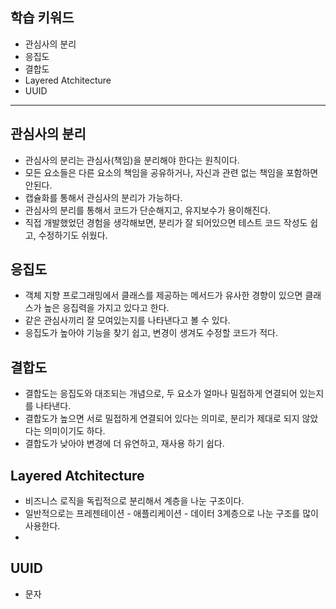 ## 학습 키워드

- 관심사의 분리
- 응집도
- 결합도
- Layered Atchitecture
- UUID

<hr>

## 관심사의 분리
- 관심사의 분리는 관심사(책임)을 분리해야 한다는 원칙이다.
- 모든 요소들은 다른 요소의 책임을 공유하거나, 자신과 관련 없는 책임을 포함하면 안된다.
- 캡슐화를 통해서 관심사의 분리가 가능하다.
- 관심사의 분리를 통해서 코드가 단순해지고, 유지보수가 용이해진다.
- 직접 개발했었던 경험을 생각해보면, 분리가 잘 되어있으면 테스트 코드 작성도 쉽고, 수정하기도 쉬웠다.

## 응집도
- 객체 지향 프로그래밍에서 클래스를 제공하는 메서드가 유사한 경향이 있으면 클래스가 높은 응집력을 가지고 있다고 한다.
- 같은 관심사끼리 잘 모여있는지를 나타낸다고 볼 수 있다.
- 응집도가 높아야 기능을 찾기 쉽고, 변경이 생겨도 수정할 코드가 적다.

## 결합도
- 결합도는 응집도와 대조되는 개념으로, 두 요소가 얼마나 밀접하게 연결되어 있는지를 나타낸다.
- 결합도가 높으면 서로 밀접하게 연결되어 있다는 의미로, 분리가 제대로 되지 않았다는 의미이기도 하다.
- 결합도가 낮아야 변경에 더 유연하고, 재사용 하기 쉽다.

## Layered Atchitecture
- 비즈니스 로직을 독립적으로 분리해서 계층을 나눈 구조이다.
- 일반적으로는 프레젠테이션 - 애플리케이션 - 데이터 3계층으로 나눈 구조를 많이 사용한다.
- 

## UUID
- 문자